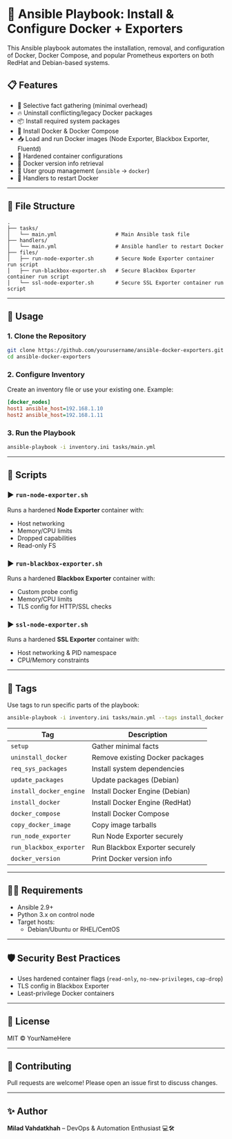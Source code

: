 # 🐳 Ansible Playbook: Install & Configure Docker + Exporters

This Ansible playbook automates the installation, removal, and configuration of Docker, Docker Compose, and popular Prometheus exporters on both RedHat and Debian-based systems.

## 📋 Features

- 🧠 Selective fact gathering (minimal overhead)
- 🔥 Uninstall conflicting/legacy Docker packages
- 📦 Install required system packages
- 🐳 Install Docker & Docker Compose
- 📥 Load and run Docker images (Node Exporter, Blackbox Exporter, Fluentd)
- 🔐 Hardened container configurations
- 🧪 Docker version info retrieval
- 👥 User group management (`ansible` → `docker`)
- 🚀 Handlers to restart Docker

---

## 📂 File Structure

```text
.
├── tasks/
│   └── main.yml                   # Main Ansible task file
├── handlers/
│   └── main.yml                   # Ansible handler to restart Docker
├── files/
│   ├── run-node-exporter.sh       # Secure Node Exporter container run script
│   ├── run-blackbox-exporter.sh   # Secure Blackbox Exporter container run script
│   └── ssl-node-exporter.sh       # Secure SSL Exporter container run script
```

---

## 🚀 Usage

### 1. Clone the Repository

```bash
git clone https://github.com/yourusername/ansible-docker-exporters.git
cd ansible-docker-exporters
```

### 2. Configure Inventory

Create an inventory file or use your existing one. Example:

```ini
[docker_nodes]
host1 ansible_host=192.168.1.10
host2 ansible_host=192.168.1.11
```

### 3. Run the Playbook

```bash
ansible-playbook -i inventory.ini tasks/main.yml
```

---

## 🐚 Scripts

### ▶️ `run-node-exporter.sh`

Runs a hardened **Node Exporter** container with:

- Host networking
- Memory/CPU limits
- Dropped capabilities
- Read-only FS

### ▶️ `run-blackbox-exporter.sh`

Runs a hardened **Blackbox Exporter** container with:

- Custom probe config
- Memory/CPU limits
- TLS config for HTTP/SSL checks

### ▶️ `ssl-node-exporter.sh`

Runs a hardened **SSL Exporter** container with:

- Host networking & PID namespace
- CPU/Memory constraints

---

## 📎 Tags

Use tags to run specific parts of the playbook:

```bash
ansible-playbook -i inventory.ini tasks/main.yml --tags install_docker
```

| Tag | Description |
|-----|-------------|
| `setup` | Gather minimal facts |
| `uninstall_docker` | Remove existing Docker packages |
| `req_sys_packages` | Install system dependencies |
| `update_packages` | Update packages (Debian) |
| `install_docker_engine` | Install Docker Engine (Debian) |
| `install_docker` | Install Docker Engine (RedHat) |
| `docker_compose` | Install Docker Compose |
| `copy_docker_image` | Copy image tarballs |
| `run_node_exporter` | Run Node Exporter securely |
| `run_blackbox_exporter` | Run Blackbox Exporter securely |
| `docker_version` | Print Docker version info |

---

## 👨‍🔧 Requirements

- Ansible 2.9+
- Python 3.x on control node
- Target hosts:
  - Debian/Ubuntu or RHEL/CentOS

---

## 🛡️ Security Best Practices

- Uses hardened container flags (`read-only`, `no-new-privileges`, `cap-drop`)
- TLS config in Blackbox Exporter
- Least-privilege Docker containers

---

## 📜 License

MIT © YourNameHere

---

## 🙌 Contributing

Pull requests are welcome! Please open an issue first to discuss changes.

---

## ✨ Author

**Milad Vahdatkhah** – DevOps & Automation Enthusiast 💻🛠️
